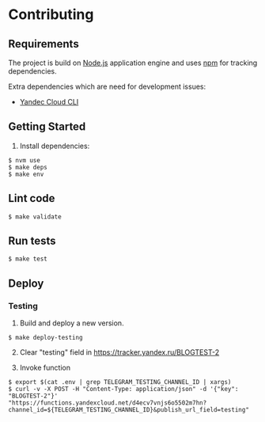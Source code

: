 # Contributing

## Requirements
The project is build on [Node.js](http://nodejs.org/) application engine and uses [npm](http://npmjs.org) for tracking dependencies.

Extra dependencies which are need for development issues:
  * [Yandec Cloud CLI](https://cloud.yandex.ru/docs/cli/quickstart#install)

## Getting Started

1. Install dependencies:

  ```
  $ nvm use
  $ make deps
  $ make env
  ```

## Lint code
```
$ make validate
```

## Run tests
```
$ make test
```

## Deploy
### Testing
1. Build and deploy a new version.
  ```
  $ make deploy-testing
  ```

2. Clear "testing" field in https://tracker.yandex.ru/BLOGTEST-2

3. Invoke function
  ```
  $ export $(cat .env | grep TELEGRAM_TESTING_CHANNEL_ID | xargs)
  $ curl -v -X POST -H "Content-Type: application/json" -d '{"key": "BLOGTEST-2"}' "https://functions.yandexcloud.net/d4ecv7vnjs6o5502m7hn?channel_id=${TELEGRAM_TESTING_CHANNEL_ID}&publish_url_field=testing"
  ```
